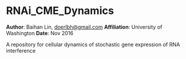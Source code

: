 # RNAi_CME_Dynamics

**Author**: Baihan Lin, doerlbh@gmail.com
**Affiliation**: University of Washington
**Date**: Nov 2016

A repository for cellular dynamics of stochastic gene expression of RNA interference
